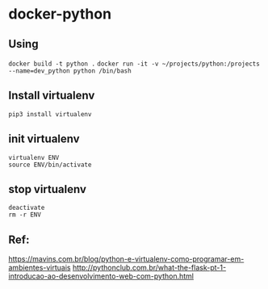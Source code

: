 # docker-python

## Using
``docker build -t python .``
``docker run -it -v ~/projects/python:/projects --name=dev_python python /bin/bash``


## Install virtualenv
```pip3 install virtualenv```

## init virtualenv
```
virtualenv ENV
source ENV/bin/activate
```


## stop virtualenv
```
deactivate
rm -r ENV
```

## Ref:
https://mavins.com.br/blog/python-e-virtualenv-como-programar-em-ambientes-virtuais
http://pythonclub.com.br/what-the-flask-pt-1-introducao-ao-desenvolvimento-web-com-python.html